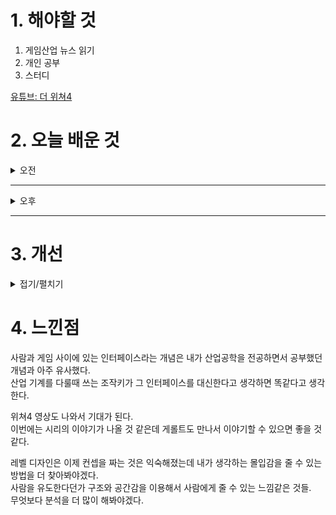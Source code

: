 
# 1. 해야할 것

1. 게임산업 뉴스 읽기 
2. 개인 공부  
3. 스터디

[유튜브: 더 위쳐4](https://youtu.be/oOrpJ_5Op9o?si=wDgxW7A1JXOLVdPY)

# 2. 오늘 배운 것

<details>
<summary>오전</summary>

## 오늘의 뉴스
### [기사: 픽셀 소울라이크](https://www.inven.co.kr/webzine/news/?news=301650)
![image](https://github.com/user-attachments/assets/d902a0bf-00f7-4625-8eb8-103d6eefa2aa)

![image](https://github.com/user-attachments/assets/cb2d41e8-2768-4976-9240-728ff041285d)

```
3D 소울 게임을 2D 픽셀 그래픽으로 해석한 게임. 크로노소드
높낮이에 대한 명확한 차이가 없어서 헷갈리지만 않는다면 좋은 게임으로 나올 것 같아서 기대가 된다.
소울류 게임은 도전을 통한 성취감이 매력적인 게임이니 내가 좋아하는 픽셀 게임으로도 즐길 수 있으면 환영이다.
다만 2D 픽셀인만큼 공격 판정에 대한 고민이 많아보인다. 뭐랄까... 로스트아크나 디아블로 같은 범위 공격 판정만으로는
세세한 공격 디테일들을 많이 살릴 수 없을 것 같지만 그래도 던파처럼 화면이 갈라지는 등의 패턴을 넣을 수 있으니
일장일단인가?
정식 출시가 되면 해보고 싶다.
```
</details>

****

<details>
<summary>오후</summary>

## 감상문 프로젝트 시작
![image](https://github.com/user-attachments/assets/146519a8-8e66-4900-9c73-eef5792ef9b8)

컨텐츠 분석과 기획의도를 잘 쓰기 위해서 감상문 프로젝트를 시작했다.\
현재는 팀장인 나와 팀원 한명으로 운영되고 있는데 어떻게 운영해야할지 감이 안잡히지만 일단은 독후감 형식으로 시작할 예정이다.

이렇게 게임이나 컨텐츠 등을 보고 분석하다보면 글 쓰는 방법이나 인사이트를 얻을 수 있지 않을까?

****
## 스터디_퍼즐
좋은 퍼즐을 위한 10원칙과 플레이어/인터페이스/게임의 상관관계를 알아보았다.\
그리고 내가 원칙에 매몰되어가는 느낌을 지적받아서 이런 규칙과 원칙등을 조금 가볍게 생각할 필요를 느낀다.

### 퍼즐 10 원칙
1. 목표를 쉽게 이해하라
2. 쉽게 시작하라
3. 진행상황을 알려라
4. 해결 가능성을 보여라
5. 난이도를 조금씩 높여라
6. 병렬 처리를 통해 휴식시간을 주어라
7. 피라미드 구조로 흥미를 확장시켜라
8. 힌트는 흥미를 준다
9. 답 또한 흥미를 준다.
10. 관점의 변화는 양날의 검이다.


</details>

****


# 3. 개선


<details>
<summary>접기/펼치기</summary>


</details>



# 4. 느낀점
사람과 게임 사이에 있는 인터페이스라는 개념은 내가 산업공학을 전공하면서 공부했던 개념과 아주 유사했다.\
산업 기계를 다룰때 쓰는 조작키가 그 인터페이스를 대신한다고 생각하면 똑같다고 생각한다.

위쳐4 영상도 나와서 기대가 된다.\
이번에는 시리의 이야기가 나올 것 같은데 게롤트도 만나서 이야기할 수 있으면 좋을 것 같다.

레벨 디자인은 이제 컨셉을 짜는 것은 익숙해졌는데 내가 생각하는 몰입감을 줄 수 있는 방법을 더 찾아봐야겠다.\
사람을 유도한다던가 구조와 공간감을 이용해서 사람에게 줄 수 있는 느낌같은 것들.\
무엇보다 분석을 더 많이 해봐야겠다.

